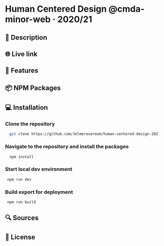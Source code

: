 # Human Centered Design @cmda-minor-web · 2020/21

## 🔦 **Description**

## 🌐 **Live link**

## 🚀 **Features**

## 📦 **NPM Packages**

## 💻 **Installation**

### Clone the repository

```bash
  git clone https://github.com/Jelmerovereem/human-centered-design-2021
```

### Navigate to the repository and install the packages

```bash
  npm install
```

### Start local dev environment

```bash
 npm run dev
```

### Build export for deployment

```bash
 npm run build
```

## 🔍 **Sources**

## 🔐 **License**

<!-- Here are some hints for your project! -->

<!-- Start out with a title and a description -->

<!-- Add a link to your live demo in Github Pages 🌐-->

<!-- ☝️ replace this description with a description of your own work -->

<!-- replace the code in the /docs folder with your own, so you can showcase your work with GitHub Pages 🌍 -->

<!-- Add a nice image here at the end of the week, showing off your shiny frontend 📸 -->

<!-- Maybe a table of contents here? 📚 -->

<!-- How about a section that describes how to install this project? 🤓 -->

<!-- ...but how does one use this project? What are its features 🤔 -->

<!-- What external data source is featured in your project and what are its properties 🌠 -->

<!-- This would be a good place for your data life cycle ♻️-->

<!-- Maybe a checklist of done stuff and stuff still on your wishlist? ✅ -->

<!-- How about a license here? 📜  -->